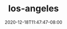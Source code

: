 ---
date: 2020-12-18T11:47:47-08:00
show_sidebar: true
layout: event
title: los-angeles
description: 
images: []
categories: []
event_date: 
expiryDate: 
multiple_days: true
slug: ''
aliases: []
location:
  name:
  street1:
  street2:
  city:
  state:
  zip:
  phone:
  locationImages: []
hero:
  useDefaultImage: true
  displayPageTitle: true
  heroImage: ''
  heroCaption: ''
  heroImageAltText: ''
  heroCustomText: ''
pageOptions:
  showSidebar: true
  hideMarketingBlock: false
  excludeFromSitemap: false
---
